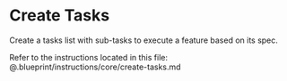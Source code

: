 # Create Tasks

Create a tasks list with sub-tasks to execute a feature based on its spec.

Refer to the instructions located in this file:
@.blueprint/instructions/core/create-tasks.md
